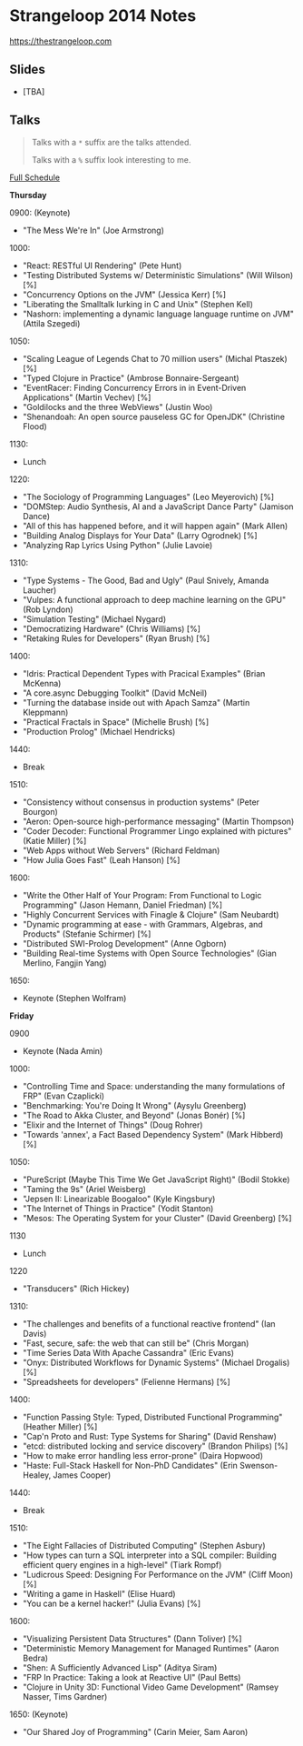 # Strangeloop 2014 Notes

https://thestrangeloop.com

## Slides

* [TBA]

## Talks

> Talks with a `*` suffix are the talks attended.
>
> Talks with a `%` suffix look interesting to me.

[Full Schedule](https://thestrangeloop.com/schedule)

__Thursday__

0900: (Keynote)
 - "The Mess We're In" (Joe Armstrong)

1000:
 - "React: RESTful UI Rendering" (Pete Hunt)
 - "Testing Distributed Systems w/ Deterministic Simulations" (Will Wilson) [%]
 - "Concurrency Options on the JVM" (Jessica Kerr) [%]
 - "Liberating the Smalltalk lurking in C and Unix" (Stephen Kell)
 - "Nashorn: implementing a dynamic language language runtime on JVM" (Attila Szegedi)

1050:
 - "Scaling League of Legends Chat to 70 million users" (Michal Ptaszek) [%]
 - "Typed Clojure in Practice" (Ambrose Bonnaire-Sergeant)
 - "EventRacer: Finding Concurrency Errors in in Event-Driven Applications" (Martin Vechev) [%]
 - "Goldilocks and the three WebViews" (Justin Woo)
 - "Shenandoah: An open source pauseless GC for OpenJDK" (Christine Flood)

1130:
 - Lunch

1220:
 - "The Sociology of Programming Languages" (Leo Meyerovich) [%]
 - "DOMStep: Audio Synthesis, AI and a JavaScript Dance Party" (Jamison Dance)
 - "All of this has happened before, and it will happen again" (Mark Allen)
 - "Building Analog Displays for Your Data" (Larry Ogrodnek) [%]
 - "Analyzing Rap Lyrics Using Python" (Julie Lavoie)

1310:
 - "Type Systems - The Good, Bad and Ugly" (Paul Snively, Amanda Laucher)
 - "Vulpes: A functional approach to deep machine learning on the GPU" (Rob Lyndon)
 - "Simulation Testing" (Michael Nygard)
 - "Democratizing Hardware" (Chris Williams) [%]
 - "Retaking Rules for Developers" (Ryan Brush) [%]

1400:
 - "Idris: Practical Dependent Types with Pracical Examples" (Brian McKenna)
 - "A core.async Debugging Toolkit" (David McNeil)
 - "Turning the database inside out with Apach Samza" (Martin Kleppmann)
 - "Practical Fractals in Space" (Michelle Brush) [%]
 - "Production Prolog" (Michael Hendricks)

1440:
 - Break

1510:
 - "Consistency without consensus in production systems" (Peter Bourgon)
 - "Aeron: Open-source high-performance messaging" (Martin Thompson)
 - "Coder Decoder: Functional Programmer Lingo explained with pictures" (Katie Miller) [%]
 - "Web Apps without Web Servers" (Richard Feldman)
 - "How Julia Goes Fast" (Leah Hanson) [%]

1600:
 - "Write the Other Half of Your Program: From Functional to Logic Programming" (Jason Hemann, Daniel Friedman) [%]
 - "Highly Concurrent Services with Finagle & Clojure" (Sam Neubardt)
 - "Dynamic programming at ease - with Grammars, Algebras, and Products" (Stefanie Schirmer) [%]
 - "Distributed SWI-Prolog Development" (Anne Ogborn)
 - "Building Real-time Systems with Open Source Technologies" (Gian Merlino, Fangjin Yang)

1650:
 - Keynote (Stephen Wolfram)

__Friday__

0900
 - Keynote (Nada Amin)

1000:
 - "Controlling Time and Space: understanding the many formulations of FRP" (Evan Czaplicki)
 - "Benchmarking: You're Doing It Wrong" (Aysylu Greenberg)
 - "The Road to Akka Cluster, and Beyond" (Jonas Bonér) [%]
 - "Elixir and the Internet of Things" (Doug Rohrer)
 - "Towards 'annex', a Fact Based Dependency System" (Mark Hibberd) [%]

1050:
 - "PureScript (Maybe This Time We Get JavaScript Right)" (Bodil Stokke)
 - "Taming the 9s" (Ariel Weisberg)
 - "Jepsen II: Linearizable Boogaloo" (Kyle Kingsbury)
 - "The Internet of Things in Practice" (Yodit Stanton)
 - "Mesos: The Operating System for your Cluster" (David Greenberg) [%]

1130
 - Lunch

1220
 - "Transducers" (Rich Hickey)

1310:
 - "The challenges and benefits of a functional reactive frontend" (Ian Davis)
 - "Fast, secure, safe: the web that can still be" (Chris Morgan)
 - "Time Series Data With Apache Cassandra" (Eric Evans)
 - "Onyx: Distributed Workflows for Dynamic Systems" (Michael Drogalis) [%]
 - "Spreadsheets for developers" (Felienne Hermans) [%]

1400:
 - "Function Passing Style: Typed, Distributed Functional Programming" (Heather Miller) [%]
 - "Cap'n Proto and Rust: Type Systems for Sharing" (David Renshaw)
 - "etcd: distributed locking and service discovery" (Brandon Philips) [%]
 - "How to make error handling less error-prone" (Daira Hopwood)
 - "Haste: Full-Stack Haskell for Non-PhD Candidates" (Erin Swenson-Healey, James Cooper)

1440:
 - Break

1510:
 - "The Eight Fallacies of Distributed Computing" (Stephen Asbury)
 - "How types can turn a SQL interpreter into a SQL compiler: Building efficient query engines in a high-level" (Tiark Rompf)
 - "Ludicrous Speed: Designing For Performance on the JVM" (Cliff Moon) [%]
 - "Writing a game in Haskell" (Elise Huard)
 - "You can be a kernel hacker!" (Julia Evans) [%]

1600:
 - "Visualizing Persistent Data Structures" (Dann Toliver) [%]
 - "Deterministic Memory Management for Managed Runtimes" (Aaron Bedra)
 - "Shen: A Sufficiently Advanced Lisp" (Aditya Siram)
 - "FRP In Practice: Taking a look at Reactive UI" (Paul Betts)
 - "Clojure in Unity 3D: Functional Video Game Development" (Ramsey Nasser, Tims Gardner)

1650: (Keynote)
- "Our Shared Joy of Programming" (Carin Meier, Sam Aaron)
